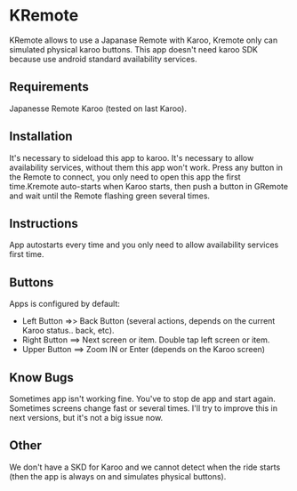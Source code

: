 # KRemote
KRemote allows to use a Japanase Remote with Karoo, Kremote only can simulated physical karoo buttons. This app doesn't need karoo SDK because use android standard availability services.

## Requirements
Japanesse Remote
Karoo (tested on last Karoo).

## Installation
It's necessary to sideload this app to karoo.
It's necessary to allow availability services, without them this app won't work.
Press any button in the Remote to connect, you only need to open this app the first time.Kremote auto-starts when Karoo starts, then push a button in GRemote and wait until the Remote flashing green several times.

## Instructions
App autostarts every time and you only need to allow availability services first time.


## Buttons
Apps is configured by default:

- Left Button =>> Back Button (several actions, depends on the current Karoo status.. back, etc).
- Right Button ==> Next screen or item. Double tap left screen or item.
- Upper Button ==> Zoom IN or Enter (depends on the Karoo screen)

## Know Bugs
Sometimes app isn't working fine. You've to stop de app and start again.
Sometimes screens change fast or several times. I'll try to improve this in next versions, but it's not a big issue now.

## Other
We don't have a SKD for Karoo and we cannot detect when the ride starts (then the app is always on and simulates physical buttons).